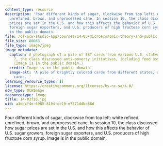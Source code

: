 ```yaml
---
content_type: resource
description: 'Four different kinds of sugar, clockwise from top left: white refined,
  unrefined, brown, and unprocessed cane. In session 10, the class discussed how sugar
  prices are set in the U.S. and how this affects the behavior of U.S. sugar growers,
  foreign sugar exporters, and U.S. producers of high fructose corn syrup. Image is
  in the public domain.'
file: /ol-ocw-studio-app/courses/14-03-microeconomic-theory-and-public-policy-fall-2016/a3ddcf4e69858104ee19e7371ddba88d_14-03f16.jpg
file_size: 80063
file_type: image/jpeg
image_metadata:
  caption: A photograph of a pile of EBT cards from various U.S. states. In session
    7, the class discussed anti-poverty initiatives, including food assistance programs.
    (Image is in the public domain.)
  credit: Image is in the public domain.
  image-alt: 'A pile of brightly colored cards from different states, similar to credit
    cards. '
learning_resource_types: []
license: https://creativecommons.org/licenses/by-nc-sa/4.0/
ocw_type: OCWImage
resourcetype: Image
title: 14-03f16.jpg
uid: a3ddcf4e-6985-8104-ee19-e7371ddba88d
---
```

Four different kinds of sugar, clockwise from top left: white refined, unrefined, brown, and unprocessed cane. In session 10, the class discussed how sugar prices are set in the U.S. and how this affects the behavior of U.S. sugar growers, foreign sugar exporters, and U.S. producers of high fructose corn syrup. Image is in the public domain.